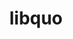 ---
title: "libquo"
layout: cache
categories: [package, develop]
meta: {"versions": ["1.3.1"], "compilers": ["gcc@=11.4.0", "gcc@=9.4.0", "oneapi@=2023.2.0", "oneapi@=2023.2.1"], "oss": ["ubuntu20.04"], "platforms": ["linux"], "targets": ["aarch64", "neoverse_v1", "ppc64le", "x86_64_v3"], "stacks": ["e4s", "e4s-arm", "e4s-neoverse_v1", "e4s-oneapi", "e4s-power", "root"], "num_specs": 27, "num_specs_by_stack": {"root": 27, "e4s-arm": 5, "e4s-neoverse_v1": 3, "e4s-power": 6, "e4s": 7, "e4s-oneapi": 6}}
spec_details: [{"hash": "ldb6rh3yvbotdyidkyfw3osk5eyrcbzv", "compiler": "gcc@=11.4.0", "versions": ["1.3.1"], "os": "ubuntu20.04", "platform": "linux", "target": "aarch64", "variants": ["build_system=autotools"], "stacks": ["root", "e4s-arm"], "size": "-", "tarball": "https://binaries.spack.io/develop/build_cache/linux-ubuntu20.04-aarch64/gcc-11.4.0/libquo-1.3.1/linux-ubuntu20.04-aarch64-gcc-11.4.0-libquo-1.3.1-ldb6rh3yvbotdyidkyfw3osk5eyrcbzv.spack"}, {"hash": "y6tn4r6zehhfjcrduzlundkwrmtatshb", "compiler": "gcc@=11.4.0", "versions": ["1.3.1"], "os": "ubuntu20.04", "platform": "linux", "target": "aarch64", "variants": ["build_system=autotools"], "stacks": ["root", "e4s-arm"], "size": "-", "tarball": "https://binaries.spack.io/develop/build_cache/linux-ubuntu20.04-aarch64/gcc-11.4.0/libquo-1.3.1/linux-ubuntu20.04-aarch64-gcc-11.4.0-libquo-1.3.1-y6tn4r6zehhfjcrduzlundkwrmtatshb.spack"}, {"hash": "3qgebnf7ixbo53gsfcmlgfvekh2mccss", "compiler": "gcc@=11.4.0", "versions": ["1.3.1"], "os": "ubuntu20.04", "platform": "linux", "target": "aarch64", "variants": ["build_system=autotools"], "stacks": ["root", "e4s-arm"], "size": "-", "tarball": "https://binaries.spack.io/develop/build_cache/linux-ubuntu20.04-aarch64/gcc-11.4.0/libquo-1.3.1/linux-ubuntu20.04-aarch64-gcc-11.4.0-libquo-1.3.1-3qgebnf7ixbo53gsfcmlgfvekh2mccss.spack"}, {"hash": "sck5s4t5gq6kgbge2zt24tx7vf7nouzz", "compiler": "gcc@=11.4.0", "versions": ["1.3.1"], "os": "ubuntu20.04", "platform": "linux", "target": "aarch64", "variants": ["build_system=autotools"], "stacks": ["root", "e4s-arm"], "size": "-", "tarball": "https://binaries.spack.io/develop/build_cache/linux-ubuntu20.04-aarch64/gcc-11.4.0/libquo-1.3.1/linux-ubuntu20.04-aarch64-gcc-11.4.0-libquo-1.3.1-sck5s4t5gq6kgbge2zt24tx7vf7nouzz.spack"}, {"hash": "v6llcneqhnaprhtypigyfins6mdadekq", "compiler": "gcc@=11.4.0", "versions": ["1.3.1"], "os": "ubuntu20.04", "platform": "linux", "target": "aarch64", "variants": ["build_system=autotools"], "stacks": ["root", "e4s-arm"], "size": "-", "tarball": "https://binaries.spack.io/develop/build_cache/linux-ubuntu20.04-aarch64/gcc-11.4.0/libquo-1.3.1/linux-ubuntu20.04-aarch64-gcc-11.4.0-libquo-1.3.1-v6llcneqhnaprhtypigyfins6mdadekq.spack"}, {"hash": "q7gsb75ljc26lelmtkj4asabzr7qsaao", "compiler": "gcc@=11.4.0", "versions": ["1.3.1"], "os": "ubuntu20.04", "platform": "linux", "target": "neoverse_v1", "variants": ["build_system=autotools"], "stacks": ["e4s-neoverse_v1", "root"], "size": "-", "tarball": "https://binaries.spack.io/develop/build_cache/linux-ubuntu20.04-neoverse_v1/gcc-11.4.0/libquo-1.3.1/linux-ubuntu20.04-neoverse_v1-gcc-11.4.0-libquo-1.3.1-q7gsb75ljc26lelmtkj4asabzr7qsaao.spack"}, {"hash": "nodh5putnxil6lls7odu4niccxjz7yur", "compiler": "gcc@=11.4.0", "versions": ["1.3.1"], "os": "ubuntu20.04", "platform": "linux", "target": "neoverse_v1", "variants": ["build_system=autotools"], "stacks": ["e4s-neoverse_v1", "root"], "size": "-", "tarball": "https://binaries.spack.io/develop/build_cache/linux-ubuntu20.04-neoverse_v1/gcc-11.4.0/libquo-1.3.1/linux-ubuntu20.04-neoverse_v1-gcc-11.4.0-libquo-1.3.1-nodh5putnxil6lls7odu4niccxjz7yur.spack"}, {"hash": "fdoqkp5rjpqfoanr53u6qdedenunzyf4", "compiler": "gcc@=11.4.0", "versions": ["1.3.1"], "os": "ubuntu20.04", "platform": "linux", "target": "neoverse_v1", "variants": ["build_system=autotools"], "stacks": ["e4s-neoverse_v1", "root"], "size": "-", "tarball": "https://binaries.spack.io/develop/build_cache/linux-ubuntu20.04-neoverse_v1/gcc-11.4.0/libquo-1.3.1/linux-ubuntu20.04-neoverse_v1-gcc-11.4.0-libquo-1.3.1-fdoqkp5rjpqfoanr53u6qdedenunzyf4.spack"}, {"hash": "62hb5xaa6gvkwwmwlxzemais5kpttrzi", "compiler": "gcc@=9.4.0", "versions": ["1.3.1"], "os": "ubuntu20.04", "platform": "linux", "target": "ppc64le", "variants": ["build_system=autotools"], "stacks": ["e4s-power", "root"], "size": "-", "tarball": "https://binaries.spack.io/develop/build_cache/linux-ubuntu20.04-ppc64le/gcc-9.4.0/libquo-1.3.1/linux-ubuntu20.04-ppc64le-gcc-9.4.0-libquo-1.3.1-62hb5xaa6gvkwwmwlxzemais5kpttrzi.spack"}, {"hash": "6f5t2a7asorprfjsfbs4ba3xlrfzqtcg", "compiler": "gcc@=9.4.0", "versions": ["1.3.1"], "os": "ubuntu20.04", "platform": "linux", "target": "ppc64le", "variants": ["build_system=autotools"], "stacks": ["e4s-power", "root"], "size": "-", "tarball": "https://binaries.spack.io/develop/build_cache/linux-ubuntu20.04-ppc64le/gcc-9.4.0/libquo-1.3.1/linux-ubuntu20.04-ppc64le-gcc-9.4.0-libquo-1.3.1-6f5t2a7asorprfjsfbs4ba3xlrfzqtcg.spack"}, {"hash": "aqkvqc3u6llnqhzz47ni4xi5ij65b65t", "compiler": "gcc@=9.4.0", "versions": ["1.3.1"], "os": "ubuntu20.04", "platform": "linux", "target": "ppc64le", "variants": ["build_system=autotools"], "stacks": ["e4s-power", "root"], "size": "-", "tarball": "https://binaries.spack.io/develop/build_cache/linux-ubuntu20.04-ppc64le/gcc-9.4.0/libquo-1.3.1/linux-ubuntu20.04-ppc64le-gcc-9.4.0-libquo-1.3.1-aqkvqc3u6llnqhzz47ni4xi5ij65b65t.spack"}, {"hash": "6brry56tj32naolbyu6akbufywiv6jao", "compiler": "gcc@=9.4.0", "versions": ["1.3.1"], "os": "ubuntu20.04", "platform": "linux", "target": "ppc64le", "variants": ["build_system=autotools"], "stacks": ["e4s-power", "root"], "size": "-", "tarball": "https://binaries.spack.io/develop/build_cache/linux-ubuntu20.04-ppc64le/gcc-9.4.0/libquo-1.3.1/linux-ubuntu20.04-ppc64le-gcc-9.4.0-libquo-1.3.1-6brry56tj32naolbyu6akbufywiv6jao.spack"}, {"hash": "2s7tkrlnkxve5ook47odumcjgd627gtb", "compiler": "gcc@=9.4.0", "versions": ["1.3.1"], "os": "ubuntu20.04", "platform": "linux", "target": "ppc64le", "variants": ["build_system=autotools"], "stacks": ["e4s-power", "root"], "size": "-", "tarball": "https://binaries.spack.io/develop/build_cache/linux-ubuntu20.04-ppc64le/gcc-9.4.0/libquo-1.3.1/linux-ubuntu20.04-ppc64le-gcc-9.4.0-libquo-1.3.1-2s7tkrlnkxve5ook47odumcjgd627gtb.spack"}, {"hash": "ykrqjxrb5bfnjh52biaceflyz5jxlsb2", "compiler": "gcc@=9.4.0", "versions": ["1.3.1"], "os": "ubuntu20.04", "platform": "linux", "target": "ppc64le", "variants": ["build_system=autotools"], "stacks": ["e4s-power", "root"], "size": "-", "tarball": "https://binaries.spack.io/develop/build_cache/linux-ubuntu20.04-ppc64le/gcc-9.4.0/libquo-1.3.1/linux-ubuntu20.04-ppc64le-gcc-9.4.0-libquo-1.3.1-ykrqjxrb5bfnjh52biaceflyz5jxlsb2.spack"}, {"hash": "ct2ykqqmgx5oknbcrht4vuhuenugx5rg", "compiler": "gcc@=11.4.0", "versions": ["1.3.1"], "os": "ubuntu20.04", "platform": "linux", "target": "x86_64_v3", "variants": ["build_system=autotools"], "stacks": ["e4s", "root"], "size": "-", "tarball": "https://binaries.spack.io/develop/build_cache/linux-ubuntu20.04-x86_64_v3/gcc-11.4.0/libquo-1.3.1/linux-ubuntu20.04-x86_64_v3-gcc-11.4.0-libquo-1.3.1-ct2ykqqmgx5oknbcrht4vuhuenugx5rg.spack"}, {"hash": "gnr2npbmf2jofmwugq2zv75hvhucuzyy", "compiler": "gcc@=11.4.0", "versions": ["1.3.1"], "os": "ubuntu20.04", "platform": "linux", "target": "x86_64_v3", "variants": ["build_system=autotools"], "stacks": ["e4s", "root"], "size": "-", "tarball": "https://binaries.spack.io/develop/build_cache/linux-ubuntu20.04-x86_64_v3/gcc-11.4.0/libquo-1.3.1/linux-ubuntu20.04-x86_64_v3-gcc-11.4.0-libquo-1.3.1-gnr2npbmf2jofmwugq2zv75hvhucuzyy.spack"}, {"hash": "megigx3noxu6jcatca7dlpk5robdzu6j", "compiler": "gcc@=11.4.0", "versions": ["1.3.1"], "os": "ubuntu20.04", "platform": "linux", "target": "x86_64_v3", "variants": ["build_system=autotools"], "stacks": ["e4s", "root"], "size": "-", "tarball": "https://binaries.spack.io/develop/build_cache/linux-ubuntu20.04-x86_64_v3/gcc-11.4.0/libquo-1.3.1/linux-ubuntu20.04-x86_64_v3-gcc-11.4.0-libquo-1.3.1-megigx3noxu6jcatca7dlpk5robdzu6j.spack"}, {"hash": "e5mvzfxmol5phrwyknejix2zwdxb2ylu", "compiler": "gcc@=11.4.0", "versions": ["1.3.1"], "os": "ubuntu20.04", "platform": "linux", "target": "x86_64_v3", "variants": ["build_system=autotools"], "stacks": ["e4s", "root"], "size": "-", "tarball": "https://binaries.spack.io/develop/build_cache/linux-ubuntu20.04-x86_64_v3/gcc-11.4.0/libquo-1.3.1/linux-ubuntu20.04-x86_64_v3-gcc-11.4.0-libquo-1.3.1-e5mvzfxmol5phrwyknejix2zwdxb2ylu.spack"}, {"hash": "6lt6aicnnastbj5qkkimremwdmfbjxzj", "compiler": "gcc@=11.4.0", "versions": ["1.3.1"], "os": "ubuntu20.04", "platform": "linux", "target": "x86_64_v3", "variants": ["build_system=autotools"], "stacks": ["e4s", "root"], "size": "-", "tarball": "https://binaries.spack.io/develop/build_cache/linux-ubuntu20.04-x86_64_v3/gcc-11.4.0/libquo-1.3.1/linux-ubuntu20.04-x86_64_v3-gcc-11.4.0-libquo-1.3.1-6lt6aicnnastbj5qkkimremwdmfbjxzj.spack"}, {"hash": "v7ebjh3yctg5b7oxj4pwlxgtegj4sfej", "compiler": "gcc@=11.4.0", "versions": ["1.3.1"], "os": "ubuntu20.04", "platform": "linux", "target": "x86_64_v3", "variants": ["build_system=autotools"], "stacks": ["e4s", "root"], "size": "-", "tarball": "https://binaries.spack.io/develop/build_cache/linux-ubuntu20.04-x86_64_v3/gcc-11.4.0/libquo-1.3.1/linux-ubuntu20.04-x86_64_v3-gcc-11.4.0-libquo-1.3.1-v7ebjh3yctg5b7oxj4pwlxgtegj4sfej.spack"}, {"hash": "rpwls6gs3gpa5b5zacl7kvwfhfd7kbw4", "compiler": "gcc@=11.4.0", "versions": ["1.3.1"], "os": "ubuntu20.04", "platform": "linux", "target": "x86_64_v3", "variants": ["build_system=autotools"], "stacks": ["e4s", "root"], "size": "-", "tarball": "https://binaries.spack.io/develop/build_cache/linux-ubuntu20.04-x86_64_v3/gcc-11.4.0/libquo-1.3.1/linux-ubuntu20.04-x86_64_v3-gcc-11.4.0-libquo-1.3.1-rpwls6gs3gpa5b5zacl7kvwfhfd7kbw4.spack"}, {"hash": "655a3adev5jkj7ucmfjdnmkyrwhl5eyh", "compiler": "oneapi@=2023.2.0", "versions": ["1.3.1"], "os": "ubuntu20.04", "platform": "linux", "target": "x86_64_v3", "variants": ["build_system=autotools"], "stacks": ["root", "e4s-oneapi"], "size": "-", "tarball": "https://binaries.spack.io/develop/build_cache/linux-ubuntu20.04-x86_64_v3/oneapi-2023.2.0/libquo-1.3.1/linux-ubuntu20.04-x86_64_v3-oneapi-2023.2.0-libquo-1.3.1-655a3adev5jkj7ucmfjdnmkyrwhl5eyh.spack"}, {"hash": "yehxru2twatt5uj7bcnfwtzz3iwofhbv", "compiler": "oneapi@=2023.2.1", "versions": ["1.3.1"], "os": "ubuntu20.04", "platform": "linux", "target": "x86_64_v3", "variants": ["build_system=autotools"], "stacks": ["root", "e4s-oneapi"], "size": "-", "tarball": "https://binaries.spack.io/develop/build_cache/linux-ubuntu20.04-x86_64_v3/oneapi-2023.2.1/libquo-1.3.1/linux-ubuntu20.04-x86_64_v3-oneapi-2023.2.1-libquo-1.3.1-yehxru2twatt5uj7bcnfwtzz3iwofhbv.spack"}, {"hash": "z23nz3eiy25jbyzojtnqsihwj5tsuyrb", "compiler": "oneapi@=2023.2.1", "versions": ["1.3.1"], "os": "ubuntu20.04", "platform": "linux", "target": "x86_64_v3", "variants": ["build_system=autotools"], "stacks": ["root", "e4s-oneapi"], "size": "-", "tarball": "https://binaries.spack.io/develop/build_cache/linux-ubuntu20.04-x86_64_v3/oneapi-2023.2.1/libquo-1.3.1/linux-ubuntu20.04-x86_64_v3-oneapi-2023.2.1-libquo-1.3.1-z23nz3eiy25jbyzojtnqsihwj5tsuyrb.spack"}, {"hash": "s5vp6eqa5ajakhjmufpcx3htm6ufb6hm", "compiler": "oneapi@=2023.2.1", "versions": ["1.3.1"], "os": "ubuntu20.04", "platform": "linux", "target": "x86_64_v3", "variants": ["build_system=autotools"], "stacks": ["root", "e4s-oneapi"], "size": "-", "tarball": "https://binaries.spack.io/develop/build_cache/linux-ubuntu20.04-x86_64_v3/oneapi-2023.2.1/libquo-1.3.1/linux-ubuntu20.04-x86_64_v3-oneapi-2023.2.1-libquo-1.3.1-s5vp6eqa5ajakhjmufpcx3htm6ufb6hm.spack"}, {"hash": "gn5db4ayeen3zhud77eaaub7ot6z4qrf", "compiler": "oneapi@=2023.2.1", "versions": ["1.3.1"], "os": "ubuntu20.04", "platform": "linux", "target": "x86_64_v3", "variants": ["build_system=autotools"], "stacks": ["root", "e4s-oneapi"], "size": "-", "tarball": "https://binaries.spack.io/develop/build_cache/linux-ubuntu20.04-x86_64_v3/oneapi-2023.2.1/libquo-1.3.1/linux-ubuntu20.04-x86_64_v3-oneapi-2023.2.1-libquo-1.3.1-gn5db4ayeen3zhud77eaaub7ot6z4qrf.spack"}, {"hash": "q4sdlg6p2ggtgzfefntcqeqakrwtbnsh", "compiler": "oneapi@=2023.2.1", "versions": ["1.3.1"], "os": "ubuntu20.04", "platform": "linux", "target": "x86_64_v3", "variants": ["build_system=autotools"], "stacks": ["root", "e4s-oneapi"], "size": "-", "tarball": "https://binaries.spack.io/develop/build_cache/linux-ubuntu20.04-x86_64_v3/oneapi-2023.2.1/libquo-1.3.1/linux-ubuntu20.04-x86_64_v3-oneapi-2023.2.1-libquo-1.3.1-q4sdlg6p2ggtgzfefntcqeqakrwtbnsh.spack"}]
---